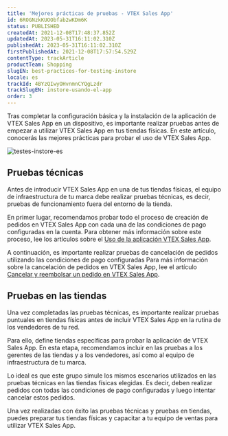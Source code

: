 ```yaml
---
title: 'Mejores prácticas de pruebas - VTEX Sales App'
id: 6ROGNzkKUOObfab2wKDm6K
status: PUBLISHED
createdAt: 2021-12-08T17:48:37.852Z
updatedAt: 2023-05-31T16:11:02.310Z
publishedAt: 2023-05-31T16:11:02.310Z
firstPublishedAt: 2021-12-08T17:57:54.529Z
contentType: trackArticle
productTeam: Shopping
slugEN: best-practices-for-testing-instore
locale: es
trackId: 4BYzQIwyOHvnmnCYQgLzdr
trackSlugEN: instore-usando-el-app
order: 3
---
```


Tras completar la configuración básica y la instalación de la aplicación de VTEX Sales App en un dispositivo, es importante realizar pruebas antes de empezar a utilizar VTEX Sales App en tus tiendas físicas. En este artículo, conocerás las mejores prácticas para probar el uso de VTEX Sales App.

![testes-instore-es](https://cdn.statically.io/gh/vtexdocs/help-center-content/refs/heads/main/docs/es/tracks/omnichannel/instore-usando-el-app/mejores-practicas-de-pruebas-instore_1.png)

## Pruebas técnicas

Antes de introducir VTEX Sales App en una de tus tiendas físicas, el equipo de infraestructura de tu marca debe realizar pruebas técnicas, es decir, pruebas de funcionamiento fuera del entorno de la tienda.

En primer lugar, recomendamos probar todo el proceso de creación de pedidos en VTEX Sales App con cada una de las condiciones de pago configuradas en la cuenta. Para obtener más información sobre este proceso, lee los artículos sobre el [Uso de la aplicación VTEX Sales App](/es/tracks/instore-usando-el-app--4BYzQIwyOHvnmnCYQgLzdr/2l56Bc2V1Xjv93JddsdEMi).

A continuación, es importante realizar pruebas de cancelación de pedidos utilizando las condiciones de pago configuradas Para más información sobre la cancelación de pedidos en VTEX Sales App, lee el artículo [Cancelar y reembolsar un pedido en VTEX Sales App](/es/tracks/instore-usando-el-app--4BYzQIwyOHvnmnCYQgLzdr/UAahHrTwypk1HhoyyMd2W).

## Pruebas en las tiendas

Una vez completadas las pruebas técnicas, es importante realizar pruebas puntuales en tiendas físicas antes de incluir VTEX Sales App en la rutina de los vendedores de tu red.

Para ello, define tiendas específicas para probar la aplicación de VTEX Sales App. En esta etapa, recomendamos incluir en las pruebas a los gerentes de las tiendas y a los vendedores, así como al equipo de infraestructura de tu marca.

Lo ideal es que este grupo simule los mismos escenarios utilizados en las pruebas técnicas en las tiendas físicas elegidas. Es decir, deben realizar pedidos con todas las condiciones de pago configuradas y luego intentar cancelar estos pedidos. 

Una vez realizadas con éxito las pruebas técnicas y pruebas en tiendas, puedes preparar tus tiendas físicas y capacitar a tu equipo de ventas para utilizar VTEX Sales App.

